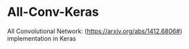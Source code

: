 # All-Conv-Keras
All Convolutional Network: (https://arxiv.org/abs/1412.6806#) implementation in Keras
